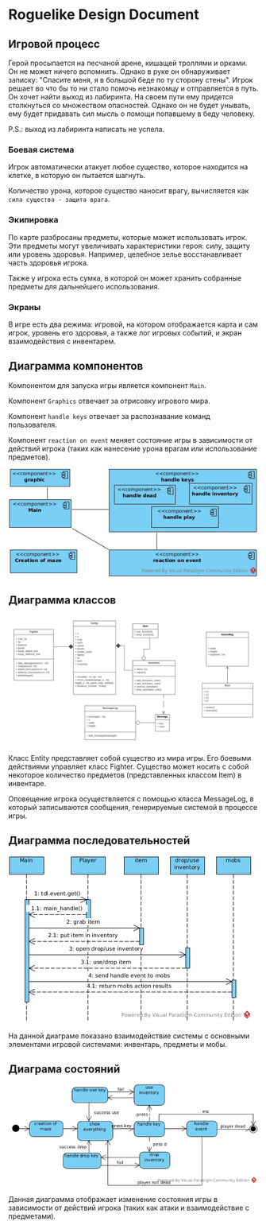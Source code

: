 # Roguelike Design Document

## Игровой процесс

Герой просыпается на песчаной арене, кишащей троллями и орками. Он не может ничего вспомнить. Однако в руке он обнаруживает записку: "Спасите меня, я в большой беде по ту сторону стены". Игрок решает во что бы то ни стало помочь незнакомцу и отправляется в путь. Он хочет найти выход из лабиринта. На своем пути ему придется столкнуться со множеством опасностей. Однако он не будет унывать, ему будет придавать сил мысль о помощи попавшему в беду человеку.

P.S.: выход из лабиринта написать не успела.


### Боевая система

Игрок автоматически атакует любое существо, которое находится на клетке, в которую он пытается шагнуть.

Количество урона, которое существо наносит врагу, вычисляется как `сила существа - защита врага`.

### Экипировка

По карте разбросаны предметы, которые может использовать игрок. Эти предметы могут увеличивать характеристики героя: силу, защиту или уровень здоровья. Например, целебное зелье восстанавливает часть здоровья игрока.

Также у игрока есть сумка, в которой он может хранить собранные предметы для дальнейшего использования.

### Экраны

В игре есть два режима: игровой, на котором отображается карта и сам игрок, уровень его здоровья, а также лог игровых событий,
и экран взаимодействия с инвентарем.

## Диаграмма компонентов

Компонентом для запуска игры является компонент `Main`.

Компонент `Graphics` отвечает за отрисовку игрового мира.

Компонент `handle keys` отвечает за распознавание команд пользователя. 

Компонент `reaction on event` меняет состояние игры в зависимости от действий игрока (таких как нанесение урона врагам или использование предметов).

![components diagram](./components_mur.jpg)

## Диаграмма классов

![class diagram](./Roguelike_class_diagram.png)

Класс Entity представляет собой существо из мира игры. Его боевыми действиями управляет класс Fighter. Существо может носить с собой некоторое количество предметов (представленных классом Item) в инвентаре.

Оповещение игрока осуществляется с помощью класса MessageLog, в который записываются сообщения, генерируемые системой в процессе игры.

## Диаграмма последовательностей

![sequence_diagram](./Sequence_diagram_mur.jpg)

На данной диаграме показано взаимодействие системы с основными элементами игровой системами: инвентарь, предметы и мобы.


## Диаграма состояний

![state_diagram](./automata_mur.jpg)

Данная диаграмма отображает изменение состояния игры в зависимости от действий игрока (таких как атаки и взаимодействие с предметами).